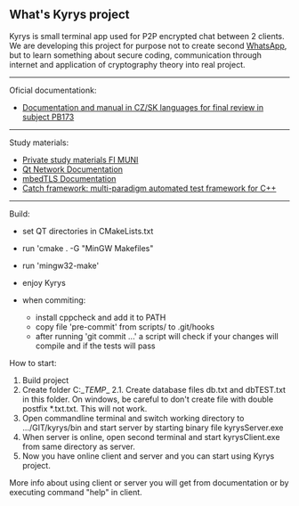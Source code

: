 What's Kyrys project
---
Kyrys is small terminal app used for P2P encrypted chat between 2 clients. We are developing this project for purpose not to create second [WhatsApp](https://www.whatsapp.com/), but to learn something about secure coding, communication through internet and application of cryptography theory into real project.

---

Oficial documentationk:
* [Documentation and manual in CZ/SK languages for final review in subject PB173](https://github.com/kn0t3k/kyrys/tree/master/doc/Oficial%20documentation/SK-CZ%20manual)

---

Study materials:

* [Private study materials FI MUNI](https://is.muni.cz/auth/www/410316/68411172/)
* [Qt Network Documentation](http://doc.qt.io/qt-5/qtnetwork-programming.html)
* [mbedTLS Documentation](https://tls.mbed.org/kb)
* [Catch framework: multi-paradigm automated test framework for C++](https://github.com/philsquared/Catch)

---

Build:

* set QT directories in CMakeLists.txt
* run 'cmake . -G "MinGW Makefiles"
* run 'mingw32-make'
* enjoy Kyrys

* when commiting:
	- install cppcheck and add it to PATH
	- copy file 'pre-commit' from scripts/ to .git/hooks
	- after running 'git commit ...' a script will check if your changes will compile and if the tests will pass

How to start:
1. Build project
2. Create folder C:\__TEMP__
2.1. Create database files db.txt and dbTEST.txt in this folder. On windows, be careful to don't create file with double postfix *.txt.txt. This will not work.
3. Open commandline terminal and switch working directory to .../GIT/kyrys/bin and start server by starting binary file kyrysServer.exe
4. When server is online, open second terminal and start kyrysClient.exe from same directory as server.
5. Now you have online client and server and you can start using Kyrys project.

More info about using client or server you will get from documentation or by executing command "help" in client. 
